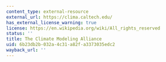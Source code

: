 ```yaml
---
content_type: external-resource
external_url: https://clima.caltech.edu/
has_external_license_warning: true
license: https://en.wikipedia.org/wiki/All_rights_reserved
status: ''
title: The Climate Modeling Alliance
uid: 6b23db2b-032a-4c31-a82f-a3373035edc2
wayback_url: ''
---
```

